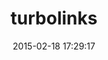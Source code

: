 ---
layout: post
title:  "turbolinks"
repo:   "rails/turbolinks"
date:   2015-02-18 17:29:17
gemurl: https://github.com/rails/turbolinks/
---